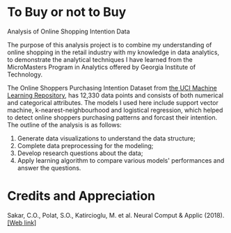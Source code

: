 # To Buy or not to Buy
Analysis of Online Shopping Intention Data

The purpose of this analysis project is to combine my understanding of online shopping in the retail industry with my knowledge in data analytics, to demonstrate the analytical techniques I have learned from the MicroMasters Program in Analytics offered by Georgia Institute of Technology. 

The Online Shoppers Purchasing Intention Dataset from  <a href="https://archive.ics.uci.edu/ml/datasets/Online+Shoppers+Purchasing+Intention+Dataset#">the UCI Machine Learning Repository</a>, has 12,330 data points and consists of both numerical and categorical attributes. The models I used here include support vector machine, k-nearest-neighbourhood and logistical regression, which helped to detect online shoppers purchasing patterns and forcast their intention. The outline of the analysis is as follows:

1. Generate data visualizations to understand the data structure;
2. Complete data preprocessing  for the modeling;
3. Develop research questions about the data;
4. Apply learning algorithm to compare various models' performances and answer the questions.

# Credits and Appreciation

Sakar, C.O., Polat, S.O., Katircioglu, M. et al. Neural Comput & Applic (2018). <a href="https://link.springer.com/article/10.1007%2Fs00521-018-3523-0">[Web link]</a>
